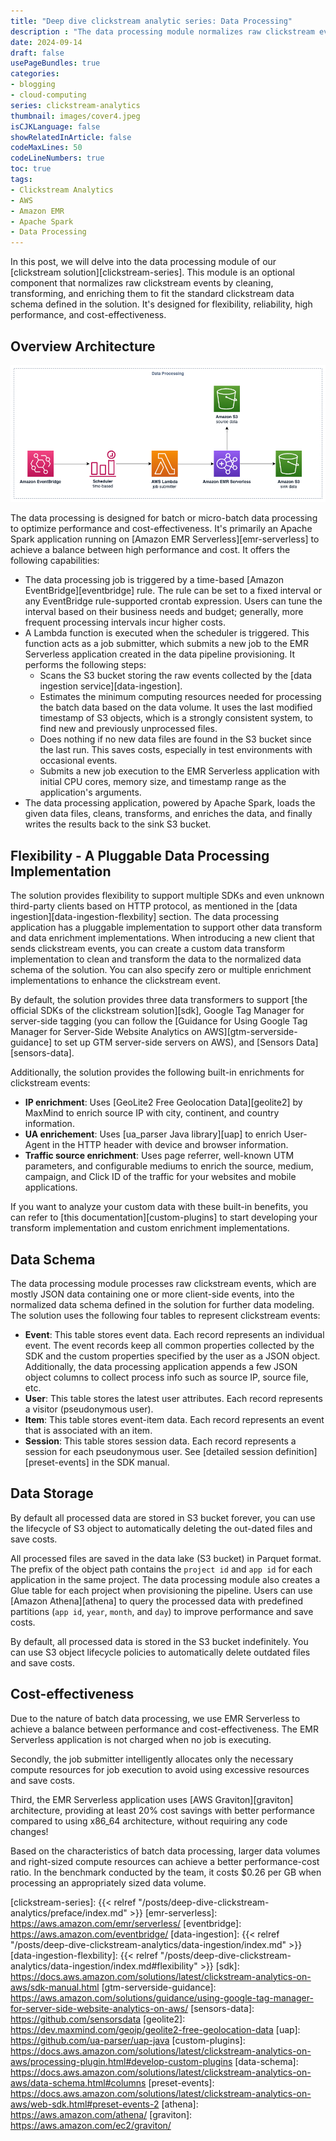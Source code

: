 ```yaml
---
title: "Deep dive clickstream analytic series: Data Processing"
description : "The data processing module normalizes raw clickstream events using Apache Spark on Amazon EMR Serverless for efficient and cost-effective data handling."
date: 2024-09-14
draft: false
usePageBundles: true
categories:
- blogging
- cloud-computing
series: clickstream-analytics
thumbnail: images/cover4.jpeg
isCJKLanguage: false
showRelatedInArticle: false
codeMaxLines: 50
codeLineNumbers: true
toc: true
tags:
- Clickstream Analytics
- AWS
- Amazon EMR
- Apache Spark
- Data Processing
---
```


In this post, we will delve into the data processing module of our [clickstream solution][clickstream-series]. This module is an optional component that normalizes raw clickstream events by cleaning, transforming, and enriching them to fit the standard clickstream data schema defined in the solution. It's designed for flexibility, reliability, high performance, and cost-effectiveness.

## Overview Architecture

![Overview architecture](./images/architecture.png "Overview architecture for data process module")

The data processing is designed for batch or micro-batch data processing to optimize performance and cost-effectiveness. It's primarily an Apache Spark application running on [Amazon EMR Serverless][emr-serverless] to achieve a balance between high performance and cost. It offers the following capabilities:

- The data processing job is triggered by a time-based [Amazon EventBridge][eventbridge] rule. The rule can be set to a fixed interval or any EventBridge rule-supported crontab expression. Users can tune the interval based on their business needs and budget; generally, more frequent processing intervals incur higher costs.
- A Lambda function is executed when the scheduler is triggered. This function acts as a job submitter, which submits a new job to the EMR Serverless application created in the data pipeline provisioning. It performs the following steps:
    - Scans the S3 bucket storing the raw events collected by the [data ingestion service][data-ingestion].
    - Estimates the minimum computing resources needed for processing the batch data based on the data volume. It uses the last modified timestamp of S3 objects, which is a strongly consistent system, to find new and previously unprocessed files.
    - Does nothing if no new data files are found in the S3 bucket since the last run. This saves costs, especially in test environments with occasional events.
    - Submits a new job execution to the EMR Serverless application with initial CPU cores, memory size, and timestamp range as the application's arguments.
- The data processing application, powered by Apache Spark, loads the given data files, cleans, transforms, and enriches the data, and finally writes the results back to the sink S3 bucket.

## Flexibility - A Pluggable Data Processing Implementation

The solution provides flexibility to support multiple SDKs and even unknown third-party clients based on HTTP protocol, as mentioned in the [data ingestion][data-ingestion-flexbility] section. The data processing application has a pluggable implementation to support other data transform and data enrichment implementations. When introducing a new client that sends clickstream events, you can create a custom data transform implementation to clean and transform the data to the normalized data schema of the solution. You can also specify zero or multiple enrichment implementations to enhance the clickstream event.

By default, the solution provides three data transformers to support [the official SDKs of the clickstream solution][sdk], Google Tag Manager for server-side tagging (you can follow the [Guidance for Using Google Tag Manager for Server-Side Website Analytics on AWS][gtm-serverside-guidance] to set up GTM server-side servers on AWS), and [Sensors Data][sensors-data].

Additionally, the solution provides the following built-in enrichments for clickstream events:

- **IP enrichment**: Uses [GeoLite2 Free Geolocation Data][geolite2] by MaxMind to enrich source IP with city, continent, and country information.
- **UA enrichement**: Uses [ua_parser Java library][uap] to enrich User-Agent in the HTTP header with device and browser information.
- **Traffic source enrichment**: Uses page referrer, well-known UTM parameters, and configurable mediums to enrich the source, medium, campaign, and Click ID of the traffic for your websites and mobile applications.

If you want to analyze your custom data with these built-in benefits, you can refer to [this documentation][custom-plugins] to start developing your transform implementation and custom enrichment implementations.

## Data Schema

The data processing module processes raw clickstream events, which are mostly JSON data containing one or more client-side events, into the normalized data schema defined in the solution for further data modeling. The solution uses the following four tables to represent clickstream events:

- **Event**: This table stores event data. Each record represents an individual event. The event records keep all common properties collected by the SDK and the custom properties specified by the user as a JSON object. Additionally, the data processing application appends a few JSON object columns to collect process info such as source IP, source file, etc.
- **User**: This table stores the latest user attributes. Each record represents a visitor (pseudonymous user).
- **Item**: This table stores event-item data. Each record represents an event that is associated with an item.
- **Session**: This table stores session data. Each record represents a session for each pseudonymous user. See [detailed session definition][preset-events] in the SDK manual.

## Data Storage

By default all processed data are stored in S3 bucket forever, you can use the lifecycle of S3 object to automatically deleting the out-dated files and save costs.

All processed files are saved in the data lake (S3 bucket) in Parquet format. The prefix of the object path contains the `project id` and `app id` for each application in the same project. The data processing module also creates a Glue table for each project when provisioning the pipeline. Users can use [Amazon Athena][athena] to query the processed data with predefined partitions (`app id`, `year`, `month`, and `day`) to improve performance and save costs.

By default, all processed data is stored in the S3 bucket indefinitely. You can use S3 object lifecycle policies to automatically delete outdated files and save costs.

## Cost-effectiveness

Due to the nature of batch data processing, we use EMR Serverless to achieve a balance between performance and cost-effectiveness. The EMR Serverless application is not charged when no job is executing.

Secondly, the job submitter intelligently allocates only the necessary compute resources for job execution to avoid using excessive resources and save costs.

Third, the EMR Serverless application uses [AWS Graviton][graviton] architecture, providing at least 20% cost savings with better performance compared to using x86_64 architecture, without requiring any code changes!

Based on the characteristics of batch data processing, larger data volumes and right-sized compute resources can achieve a better performance-cost ratio. In the benchmark conducted by the team, it costs $0.26 per GB when processing an appropriately sized data volume.


[clickstream-series]: {{< relref "/posts/deep-dive-clickstream-analytics/preface/index.md" >}}
[emr-serverless]: https://aws.amazon.com/emr/serverless/
[eventbridge]: https://aws.amazon.com/eventbridge/
[data-ingestion]: {{< relref "/posts/deep-dive-clickstream-analytics/data-ingestion/index.md" >}}
[data-ingestion-flexbility]: {{< relref "/posts/deep-dive-clickstream-analytics/data-ingestion/index.md#flexibility" >}}
[sdk]: https://docs.aws.amazon.com/solutions/latest/clickstream-analytics-on-aws/sdk-manual.html
[gtm-serverside-guidance]: https://aws.amazon.com/solutions/guidance/using-google-tag-manager-for-server-side-website-analytics-on-aws/
[sensors-data]: https://github.com/sensorsdata
[geolite2]: https://dev.maxmind.com/geoip/geolite2-free-geolocation-data
[uap]: https://github.com/ua-parser/uap-java
[custom-plugins]: https://docs.aws.amazon.com/solutions/latest/clickstream-analytics-on-aws/processing-plugin.html#develop-custom-plugins
[data-schema]: https://docs.aws.amazon.com/solutions/latest/clickstream-analytics-on-aws/data-schema.html#columns
[preset-events]: https://docs.aws.amazon.com/solutions/latest/clickstream-analytics-on-aws/web-sdk.html#preset-events-2
[athena]: https://aws.amazon.com/athena/
[graviton]: https://aws.amazon.com/ec2/graviton/